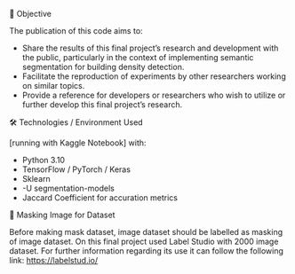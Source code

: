 🎯 Objective

The publication of this code aims to:
- Share the results of this final project’s research and development with the public, particularly in the context of implementing semantic segmentation for building density detection.
- Facilitate the reproduction of experiments by other researchers working on similar topics.
- Provide a reference for developers or researchers who wish to utilize or further develop this final project’s research.




🛠 Technologies / Environment Used

[running with Kaggle Notebook] with:
- Python 3.10
- TensorFlow / PyTorch / Keras
- Sklearn
- -U segmentation-models
- Jaccard Coefficient for accuration metrics



🚀 Masking Image for Dataset

Before making mask dataset, image dataset should be labelled as masking of image dataset. On this final project used Label Studio with 2000 image dataset. For further information regarding its use it can follow the following link: https://labelstud.io/
